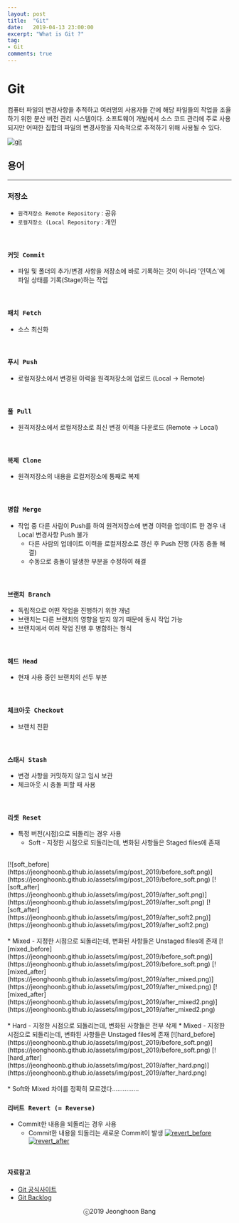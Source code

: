 ```yaml
---
layout: post
title:  "Git"
date:   2019-04-13 23:00:00
excerpt: "What is Git ?"
tag:
- Git
comments: true
---
```


# Git

컴퓨터 파일의 변경사항을 추적하고 여러명의 사용자들 간에 해당 파일들의 작업을 조율하기 위한 분산 버전 관리 시스템이다. 소프트웨어 개발에서 소스 코드 관리에 주로 사용되지만 어떠한 집합의 파일의 변경사항을 지속적으로 추적하기 위해 사용될 수 있다.

[![git](https://jeonghoonb.github.io/assets/img/post_2019/20190413_git_01.png)](https://jeonghoonb.github.io/assets/img/post_2019/20190413_git_01.png)
<br>

## 용어
------

### 저장소
* `원격저장소 Remote Repository` : 공유
* `로컬저장소 (Local Repository` : 개인
<br>

### `커밋 Commit`
* 파일 및 폴더의 추가/변경 사항을 저장소에 바로 기록하는 것이 아니라 '인덱스'에 파일 상태를 기록(Stage)하는 작업
<br>

### `패치 Fetch`
* 소스 최신화
<br>

### `푸시 Push`
* 로컬저장소에서 변경된 이력을 원격저장소에 업로드 (Local -> Remote)
<br>

### `풀 Pull`
* 원격저장소에서 로컬저장소로 최신 변경 이력을 다운로드 (Remote -> Local)
<br>

### `복제 Clone`
* 원격저장소의 내용을 로컬저장소에 통째로 복제
<br>

### `병합 Merge`
* 작업 중 다른 사람이 Push를 하여 원격저장소에 변경 이력을 업데이트 한 경우 내 Local 변경사항 Push 불가
	* 다른 사람의 업데이트 이력을 로컬저장소로 갱신 후 Push 진행 (자동 충돌 해결)
	* 수동으로 충돌이 발생한 부분을 수정하여 해결
<br>

### `브랜치 Branch`
* 독립적으로 어떤 작업을 진행하기 위한 개념
* 브랜치는 다른 브랜치의 영향을 받지 않기 때문에 동시 작업 가능
* 브랜치에서 여러 작업 진행 후 병합하는 형식
<br>

### `헤드 Head`
* 현재 사용 중인 브랜치의 선두 부분
<br>

### `체크아웃 Checkout`
* 브랜치 전환
<br>

### `스태시 Stash`
* 변경 사항을 커밋하지 않고 임시 보관
* 체크아웃 시 충돌 피할 때 사용
<br>

### `리셋 Reset`
* 특정 버전(시점)으로 되돌리는 경우 사용
	* Soft - 지정한 시점으로 되돌리는데, 변화된 사항들은 Staged files에 존재
<br>
	[![soft_before](https://jeonghoonb.github.io/assets/img/post_2019/before_soft.png)](https://jeonghoonb.github.io/assets/img/post_2019/before_soft.png)
	[![soft_after](https://jeonghoonb.github.io/assets/img/post_2019/after_soft.png)](https://jeonghoonb.github.io/assets/img/post_2019/after_soft.png)
	[![soft_after](https://jeonghoonb.github.io/assets/img/post_2019/after_soft2.png)](https://jeonghoonb.github.io/assets/img/post_2019/after_soft2.png)
<br>
<br>
	* Mixed - 지정한 시점으로 되돌리는데, 변화된 사항들은 Unstaged files에 존재
	[![mixed_before](https://jeonghoonb.github.io/assets/img/post_2019/before_soft.png)](https://jeonghoonb.github.io/assets/img/post_2019/before_soft.png)
	[![mixed_after](https://jeonghoonb.github.io/assets/img/post_2019/after_mixed.png)](https://jeonghoonb.github.io/assets/img/post_2019/after_mixed.png)
	[![mixed_after](https://jeonghoonb.github.io/assets/img/post_2019/after_mixed2.png)](https://jeonghoonb.github.io/assets/img/post_2019/after_mixed2.png)
<br>
<br>
	* Hard - 지정한 시점으로 되돌리는데, 변화된 사항들은 전부 삭제
	* Mixed - 지정한 시점으로 되돌리는데, 변화된 사항들은 Unstaged files에 존재
	[![hard_before](https://jeonghoonb.github.io/assets/img/post_2019/before_soft.png)](https://jeonghoonb.github.io/assets/img/post_2019/before_soft.png)
	[![hard_after](https://jeonghoonb.github.io/assets/img/post_2019/after_hard.png)](https://jeonghoonb.github.io/assets/img/post_2019/after_hard.png)
<br>
<br>
	* Soft와 Mixed 차이를 정확히 모르겠다...............

### `리버트 Revert (= Reverse)`
* Commit한 내용을 되돌리는 경우 사용
	* Commit한 내용을 되돌리는 새로운 Commit이 발생
	[![revert_before](https://jeonghoonb.github.io/assets/img/post_2019/before_revert.png)](https://jeonghoonb.github.io/assets/img/post_2019/before_revert.png)
	[![revert_after](https://jeonghoonb.github.io/assets/img/post_2019/after_revert.png)](https://jeonghoonb.github.io/assets/img/post_2019/after_revert.png)
<br>



#### 자료참고
* [Git 공식사이트](https://git-scm.com/)
* [Git Backlog](https://backlog.com/git-tutorial/kr/)

<center>ⓒ2019 Jeonghoon Bang</center>
